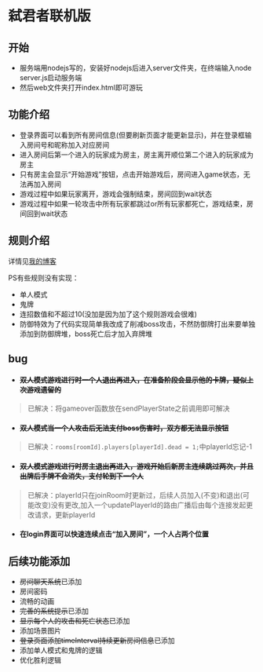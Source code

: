 # 弑君者联机版
## 开始
- 服务端用nodejs写的，安装好nodejs后进入server文件夹，在终端输入node server.js启动服务端
- 然后web文件夹打开index.html即可游玩
## 功能介绍
- 登录界面可以看到所有房间信息(但要刷新页面才能更新显示)，并在登录框输入房间号和昵称加入对应房间
- 进入房间后第一个进入的玩家成为房主，房主离开顺位第二个进入的玩家成为房主
- 只有房主会显示“开始游戏”按钮，点击开始游戏后，房间进入game状态，无法再加入房间
- 游戏过程中如果玩家离开，游戏会强制结束，房间回到wait状态
- 游戏过程中如果一轮攻击中所有玩家都跳过or所有玩家都死亡，游戏结束，房间回到wait状态
## 规则介绍
详情见[我的博客](http://47.96.132.249/index.php/2023/11/26/%e5%bc%91%e5%90%9b%e8%80%85%e6%89%91%e5%85%8b%e6%a1%8c%e6%b8%b8%e8%a7%84%e5%88%99/)

PS有些规则没有实现：
- 单人模式
- 鬼牌
- 连招数值和不超过10(没加是因为加了这个规则游戏会很难)
- 防御特效为了代码实现简单我改成了削减boss攻击，不然防御牌打出来要单独添加到防御牌堆，boss死亡后才加入弃牌堆
## bug
- #### ~~双人模式游戏进行时一个人退出再进入，在准备阶段会显示他的卡牌，疑似上次游戏遗留的~~
> 已解决：将gameover函数放在sendPlayerState之前调用即可解决
- #### ~~双人模式当一个人攻击后无法支付boss伤害时，双方都无法显示按钮~~
> 已解决：`rooms[roomId].players[playerId].dead = 1;`中playerId忘记-1
- #### ~~双人模式游戏进行时房主退出再进入，游戏开始后新房主连续跳过两次，并且出牌后手牌不会消失，支付轮到下一个人~~
> 已解决：playerId只在joinRoom时更新过，后续人员加入(不变)和退出(可能改变)没有更改,加入一个updatePlayerId的路由广播后由每个连接发起更改请求，更新playerId
- #### 在login界面可以快速连续点击“加入房间”，一个人占两个位置

## 后续功能添加
- ~~房间聊天系统~~已添加
- 房间密码
- 流畅的动画
- ~~完善的系统提示~~已添加
- ~~显示每个人的攻击和死亡状态~~已添加
- 添加场景图片
- ~~登录页面添加timeInterval持续更新房间信息~~已添加
- 添加单人模式和鬼牌的逻辑
- 优化胜利逻辑